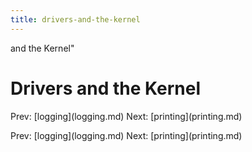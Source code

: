 ```yaml
---
title: drivers-and-the-kernel
---
```


and the Kernel\"

# Drivers and the Kernel

Prev: \[logging](logging.md) Next:
\[printing](printing.md)

Prev: \[logging](logging.md) Next:
\[printing](printing.md)
